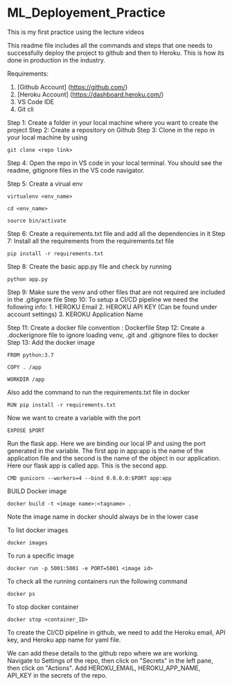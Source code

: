 # ML_Deployement_Practice
This is my first practice using the lecture videos

This readme file includes all the commands and steps that one needs to successfully deploy the project to github and then to Heroku. This is how its done in production in the industry.

Requirements:

1.  [Github Account] (https://github.com/)
2.  [Heroku Account] (https://dashboard.heroku.com/)
3.  VS Code IDE
4.  Git cli

Step 1: Create a folder in your local machine where you want to create the project
Step 2: Create a repository on Github
Step 3: Clone in the repo in your local machine by using
```
git clone <repo link>
```
Step 4: Open the repo in VS code in your local terminal. You should see the readme, gitignore files in the VS code navigator.

Step 5: Create a virual env
```
virtualenv <env_name>
```
```
cd <env_name>
```
```
source bin/activate
```
Step 6: Create a requirements.txt file and add all the dependencies in it
Step 7: Install all the requirements from the requirements.txt file
```
pip install -r requirements.txt
```
Step 8: Create the basic app.py file and check by running
```
python app.py
```
Step 9: Make sure the venv and other files that are not required are included in the .gitignore file
Step 10: To setup a CI/CD pipeline we need the following info:
    1.  HEROKU Email
    2.  HEROKU API KEY (Can be found under account settings)
    3.  KEROKU Application Name

Step 11: Create a docker file convention : Dockerfile
Step 12: Create a .dockerignore file to ignore loading venv, .git and .gitignore files to docker
Step 13: Add the docker image
```
FROM python:3.7
```
```
COPY . /app
```
```
WORKDIR /app
```
Also add the command to run the requirements.txt file in docker
```
RUN pip install -r requirements.txt
```
Now we want to create a variable with the port
```
EXPOSE $PORT
```
Run the flask app. Here we are binding our local IP and using the port generated in the variable. The first app in app:app is the name of the application file and the second is the name of the object in our application. Here our flask app is called app. This is the second app.
```
CMD gunicorn --workers=4 --bind 0.0.0.0:$PORT app:app
```

BUILD Docker image
```
docker build -t <image name>:<tagname> .
```
Note the image name in docker should always be in the lower case

To list docker images
```
docker images
```
To run a specific image
```
docker run -p 5001:5001 -e PORT=5001 <image id>
```

To check all the running containers run the following command
```
docker ps
```
To stop docker container
```
docker stop <container_ID>
```

To create the CI/CD pipeline in github, we need to add the Heroku email, API key, and Heroku app name for yaml file.

We can add these details to the github repo where we are working. Navigate to Settings of the repo, then click on "Secrets" in the left pane, then click on "Actions". Add HEROKU_EMAIL, HEROKU_APP_NAME, API_KEY in the secrets of the repo.











